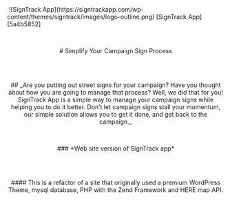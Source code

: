 <img align="center">
![SignTrack App](https://signtrackapp.com/wp-content/themes/signtrack/images/logo-outline.png) [SignTrack App][5a4b5852]

  [5a4b5852]: https://signtrackapp.com/ "SignTrack App"
<br>

<p align="center">
# Simplify Your Campaign Sign Process
</p>
<br><br>

 <p align="center">
 ## _Are you putting out street signs for your campaign? Have you thought about how you are going to manage that process? Well, we did that for you! SignTrack App is a simple way to manage your campaign signs while helping you to do it better. Don’t let campaign signs stall your momentum, our simple solution allows you to get it done, and get back to the campaign._
</p>
<br>

<p align="center">
### *Web site version of SignTrack app*
</p>
<br><br>
<p align="center">
#### This is a refactor of a site that originally used a premium WordPress Theme, mysql database, PHP with the Zend Framework and HERE map API.</p>
